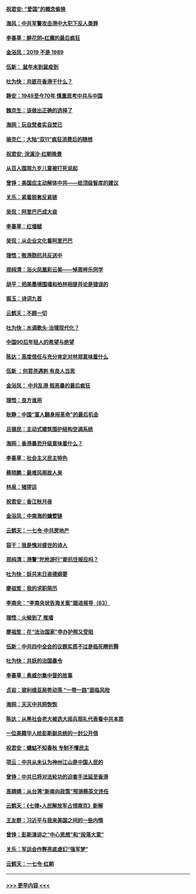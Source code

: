 #### [祝君安: “爱国”的概念偷换](../pages/nsc993/n11659706.md?t=11170544) 
#### [海风：中共军警攻击港中大犯下反人类罪](../pages/nsc993/n11659632.md?t=11170544) 
#### [李春草：醉花阴•红魔的最后疯狂](../pages/nsc993/n11659287.md?t=11170544) 
#### [金浴凤：2019 不是 1989](../pages/nsc993/n11657663.md?t=11170544) 
#### [伍新： 鼠年未到鼠疫到](../pages/nsc993/n11655098.md?t=11170544) 
#### [吐为快：共匪在香港干什么？](../pages/nsc993/n11654891.md?t=11170544) 
#### [静安：1949至今70年 慎重思考中共与中国](../pages/nsc993/n11651244.md?t=11170544) 
#### [魏京生：该做出正确的选择了](../pages/nsc993/n11653084.md?t=11170544) 
#### [海网：玩自焚者实自焚已](../pages/nsc993/n11652423.md?t=11170544) 
#### [骆克仁：大陆“双11”疯狂消费后的随想](../pages/nsc993/n11652305.md?t=11170544) 
#### [祝君安: 浣溪沙·红朝晚景](../pages/nsc993/n11652258.md?t=11170544) 
#### [从百人围观九岁儿童被打死说起](../pages/nsc993/n11651030.md?t=11170544) 
#### [曾铮：美国应主动解体中共——给顶级智库的建议](../pages/nsc993/n11649888.md?t=11170544) 
#### [关乐：紧着脱套反紧链](../pages/nsc993/n11649069.md?t=11170544) 
#### [吴侃：阿里巴巴成大盗](../pages/nsc993/n11645523.md?t=11170544) 
#### [李春草：红墙赋](../pages/nsc993/n11646389.md?t=11170544) 
#### [吴侃：从企业文化看阿里巴巴](../pages/nsc993/n11645476.md?t=11170544) 
#### [理悟：敬港胞抗共反送中](../pages/nsc993/n11645466.md?t=11170544) 
#### [郑纯清：浴火凤凰彩云美——悼周梓乐同学](../pages/nsc993/n11645155.md?t=11170544) 
#### [胡平：把美墨境围墙和柏林相提并论是错误的](../pages/nsc993/n11645134.md?t=11170544) 
#### [振玉：诗词九首](../pages/nsc993/n11644081.md?t=11170544) 
#### [云鹤天：不顾一切](../pages/nsc993/n11643508.md?t=11170544) 
#### [吐为快：水调歌头·治理现代化？](../pages/nsc993/n11643485.md?t=11170544) 
#### [中国90后年轻人的希望与绝望](../pages/nsc993/n11642317.md?t=11170544) 
#### [陈达：高度信任与充分肯定对林郑意味着什么](../pages/nsc993/n11641441.md?t=11170544) 
#### [伍新 ：何君尧遇刺 有良人当思](../pages/nsc993/n11641503.md?t=11170544) 
#### [金浴凤： 中共乱港  假恶暴的最后疯狂](../pages/nsc993/n11641495.md?t=11170544) 
#### [理悟：良方谁用](../pages/nsc993/n11641463.md?t=11170544) 
#### [耿静：中国“富人翻身闹革命”的最后机会](../pages/nsc993/n11640655.md?t=11170544) 
#### [吕锡民：主动式建筑围护结构空调系统](../pages/nsc993/n11640168.md?t=11170544) 
#### [海网：香港暴恐升级意味着什么？](../pages/nsc993/n11635904.md?t=11170544) 
#### [李春草：社会主义民主特色](../pages/nsc993/n11634657.md?t=11170544) 
#### [蔡晓鹏：最难风雨故人来](../pages/nsc993/n11633145.md?t=11170544) 
#### [林泉：猪猡运](../pages/nsc993/n11631469.md?t=11170544) 
#### [祝君安：香江秋月夜](../pages/nsc993/n11631440.md?t=11170544) 
#### [金浴凤：中南海的蟾嬖链](../pages/nsc993/n11631290.md?t=11170544) 
#### [云鹤天：一七令·中共房地产](../pages/nsc993/n11630084.md?t=11170544) 
#### [容干：我是愧对盛世的诗人](../pages/nsc993/n11630059.md?t=11170544) 
#### [郑纯清：港警“陀枪游行”能抗住报应吗？](../pages/nsc993/n11629999.md?t=11170544) 
#### [吐为快：妖共末日盗德纲要](../pages/nsc993/n11628610.md?t=11170544) 
#### [廖祖笙：我的求职简历](../pages/nsc993/n11628492.md?t=11170544) 
#### [李南央：“李南央状告海关案”跟进报导（63）](../pages/nsc993/n11627039.md?t=11170544) 
#### [理悟：火候到了 推墙](../pages/nsc993/n11626917.md?t=11170544) 
#### [廖祖笙：在“法治国家”申办护照又受阻](../pages/nsc993/n11626500.md?t=11170544) 
#### [伍新：中共四中全会的议题实质不过是临死瞎折腾](../pages/nsc993/n11621774.md?t=11170544) 
#### [吐为快：共妖的治国暴令](../pages/nsc993/n11621401.md?t=11170544) 
#### [李春草：奥威尔集中营的故事](../pages/nsc993/n11621373.md?t=11170544) 
#### [贞岩：玻利维亚局势动荡 “一带一路”面临风险](../pages/nsc993/n11619480.md?t=11170544) 
#### [海网：天灭中共网恢恢](../pages/nsc993/n11618261.md?t=11170544) 
#### [陈达：从黑社会老大被选大阅兵观礼代表看中共本质](../pages/nsc993/n11618229.md?t=11170544) 
#### [一位美籍华人给彭斯副总统的一封公开信](../pages/nsc993/n11616906.md?t=11170544) 
#### [祝君安：蟪蛄不知春秋  专制不懂民主](../pages/nsc993/n11616882.md?t=11170544) 
#### [项云：中共从未认为神州江山是中国人民的](../pages/nsc993/n11616763.md?t=11170544) 
#### [曾铮：中共已将对法轮功的迫害手法延至香港](../pages/nsc993/n11616561.md?t=11170544) 
#### [高婧婧：从台湾“新南向政策”预测蔡英文连任](../pages/nsc993/n11616518.md?t=11170544) 
#### [云鹤天：《七律▪人民解放军占领南京》新解](../pages/nsc993/n11616490.md?t=11170544) 
#### [王友群：习近平与我来美国之间的一些内情](../pages/nsc993/n11615052.md?t=11170544) 
#### [曾铮：彭斯演讲之“中心思想”和“段落大意”](../pages/nsc993/n11615020.md?t=11170544) 
#### [关乐：军运会作弊亮底虚幻“强军梦”](../pages/nsc993/n11615008.md?t=11170544) 
#### [云鹤天：一七令‧红朝](../pages/nsc993/n11615000.md?t=11170544) 

----
#### [ >>> 更早内容 <<< ](../indexes/nsc993-earlier.md)
